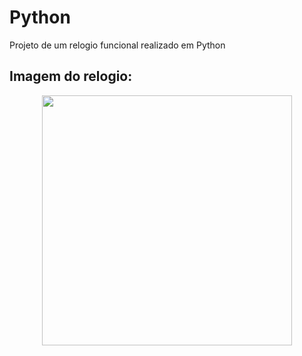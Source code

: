 # Python
Projeto de um relogio funcional realizado em Python

## Imagem do relogio:
<div align="center">
  <img src="relogio-turtle.png" width="400px" >
</div>
